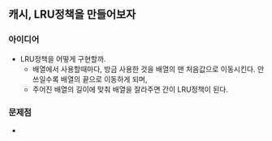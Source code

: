 ## 캐시, LRU정책을 만들어보자

### 아이디어

- LRU정책을 어떻게 구현할까.
  - 배열에서 사용할때마다, 방금 사용한 것을 배열의 맨 처음값으로 이동시킨다.
    안쓰일수록 배열의 끝으로 이동하게 되며,
  - 주어진 배열의 길이에 맞춰 배열을 잘라주면 간이 LRU정책이 된다.

### 문제점

-
